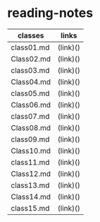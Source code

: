 # reading-notes
classes| links
------------ | -------------
class01.md |(link)()
Class02.md |(link)()
class03.md | (link)()
Class04.md | (link)()
class05.md | (link)()
Class06.md | (link)()
class07.md | (link)()
Class08.md |(link)()
class09.md | (link)()
Class10.md | (link)()
class11.md | (link)()
Class12.md | (link)()
class13.md | (link)()
Class14.md |(link)()
class15.md |(link)()
